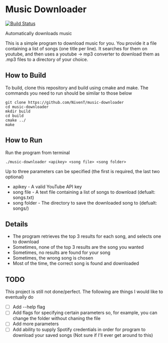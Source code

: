 # Music Downloader
[![Build Status](https://travis-ci.org/NivenT/music-downloader.svg?branch=master)](https://travis-ci.org/NivenT/music-downloader)

Automatically downloads music

This is a simple program to download music for you. You provide it a file containing a list of songs (one title per line). It searches for them on youtube, and then uses a youtube -> mp3 converter to download them as .mp3 files to a directory of your choice.

## How to Build
To build, clone this repository and build using cmake and make. The commands you need to run should be similar to those below
```
git clone https://github.com/NivenT/music-downloader
cd music-downloader
mkdir build
cd build
cmake ../
make
```

## How to Run
Run the program from terminal
```
./music-downloader <apikey> <song file> <song folder>
```
Up to three parameters can be specified (the first is required, the last two optional)

* apikey - A valid YouTube API key
* song file - A text file containing a list of songs to download (defualt: songs.txt)
* song folder - The directory to save the downloaded song to (defualt: songs/)

## Details
- The program retrieves the top 3 results for each song, and selects one to download
- Sometimes, none of the top 3 results are the song you wanted
- Sometimes, no results are found for your song
- Sometimes, the wrong song is chosen
- Most of the time, the correct song is found and downloaded

## TODO
This project is still not done/perfect. The following are things I would like to eventually do
- [ ] Add --help flag
- [ ] Add flags for specifying certain parameters so, for example, you can change the folder without chaning the file
- [ ] Add more parameters
- [ ] Add ability to supply Spotify credentials in order for program to download your saved songs (Not sure if I'll ever get around to this)
